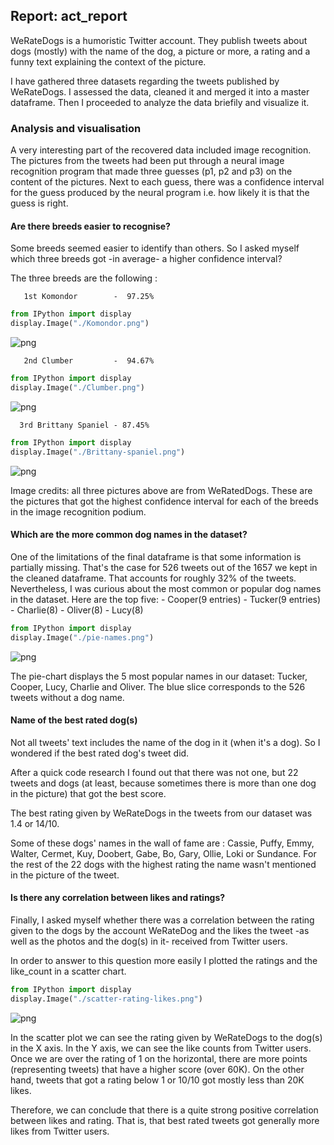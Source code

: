 ## Report: act_report

WeRateDogs is a humoristic Twitter account. They publish tweets about dogs (mostly) with the name of the dog, a picture or more, a rating and a funny text explaining the context of the picture.

I have gathered three datasets regarding the tweets published by WeRateDogs. I assessed the data, cleaned it and merged it into a master dataframe. Then I proceeded to analyze the data briefily and visualize it.

### Analysis and visualisation

A very interesting part of the recovered data included image recognition. The pictures from the tweets had been put through a neural image recognition program that made three guesses (p1, p2 and p3) on the content of the pictures. Next to each guess, there was a confidence interval for the guess produced by the neural program i.e. how likely it is that the guess is right.


#### Are there breeds easier to recognise?

Some breeds seemed easier to identify than others. So I asked myself which three breeds got -in average- a higher confidence interval? 

The three breeds are the following :

       1st Komondor        -  97.25%
       


```python
from IPython import display
display.Image("./Komondor.png")
```




    
![png](output_2_0.png)
    



       2nd Clumber         -  94.67%
      


```python
from IPython import display
display.Image("./Clumber.png")
```




    
![png](output_4_0.png)
    



      3rd Brittany Spaniel - 87.45%


```python
from IPython import display
display.Image("./Brittany-spaniel.png")
```




    
![png](output_6_0.png)
    



Image credits: all three pictures above are from WeRatedDogs. These are the pictures that got the highest confidence interval for each of the breeds in the image recognition podium.

#### Which are the more common dog names in the dataset?

  One of the limitations of the final dataframe is that some information is partially missing. That's the case for 526 tweets out of the 1657 we kept in the cleaned dataframe. That accounts for roughly 32% of the tweets. 
  Nevertheless, I was curious about the most common or popular dog names in the dataset. Here are the top five: 
        - Cooper(9 entries) 
        - Tucker(9 entries)
        - Charlie(8) 
        - Oliver(8)
        - Lucy(8)



```python
from IPython import display
display.Image("./pie-names.png")
```




    
![png](output_9_0.png)
    



The pie-chart displays the 5 most popular names in our dataset: Tucker, Cooper, Lucy, Charlie and Oliver. The blue slice corresponds to the 526 tweets without a dog name.

#### Name of the best rated dog(s)

Not all tweets' text includes the name of the dog in it (when it's a dog). So I wondered if the best rated dog's tweet did. 

After a quick code research I found out that there was not one, but 22 tweets and dogs (at least, because sometimes there is more than one dog in the picture) that got the best score.

The best rating given by WeRateDogs in the tweets from our dataset was 1.4 or 14/10.

Some of these dogs' names in the wall of fame are : Cassie, Puffy, Emmy, Walter, Cermet, Kuy, Doobert, Gabe, Bo, Gary, Ollie, Loki or Sundance. For the rest of the 22 dogs with the highest rating the name wasn't mentioned in the picture of the tweet. 


#### Is there any correlation between likes and ratings?

Finally, I asked myself whether there was a correlation between the rating given to the dogs by the account WeRateDog and the likes the tweet -as well as the photos and the dog(s) in it- received from Twitter users.

In order to answer to this question more easily I plotted the ratings and the like_count in a scatter chart.


```python
from IPython import display
display.Image("./scatter-rating-likes.png")
```




    
![png](output_14_0.png)
    



In the scatter plot we can see the rating given by WeRateDogs to the dog(s) in the X axis. In the Y axis, we can see the like counts from Twitter users. Once we are over the rating of 1 on the horizontal, there are more points (representing tweets) that have a higher score (over 60K). On the other hand, tweets that got a rating below 1 or 10/10 got mostly less than 20K likes.



Therefore, we can conclude that there is a quite strong positive correlation between likes and rating. That is, that best rated tweets got generally more likes from Twitter users.
